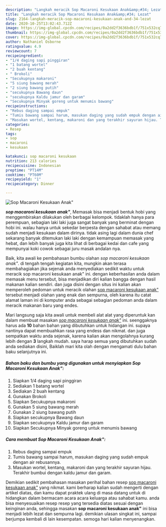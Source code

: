 ```yaml
---
description: "Langkah meracik Sop Macaroni Kesukaan Anak&amp;#34; Lezat"
title: "Langkah meracik Sop Macaroni Kesukaan Anak&amp;#34; Lezat"
slug: 2164-langkah-meracik-sop-macaroni-kesukaan-anak-and-34-lezat
date: 2020-10-25T13:02:43.712Z
image: https://img-global.cpcdn.com/recipes/0a2dd2f3636bdb1f/751x532cq70/sop-macaroni-kesukaan-anak-foto-resep-utama.jpg
thumbnail: https://img-global.cpcdn.com/recipes/0a2dd2f3636bdb1f/751x532cq70/sop-macaroni-kesukaan-anak-foto-resep-utama.jpg
cover: https://img-global.cpcdn.com/recipes/0a2dd2f3636bdb1f/751x532cq70/sop-macaroni-kesukaan-anak-foto-resep-utama.jpg
author: Nathaniel Osborne
ratingvalue: 4.9
reviewcount: 7
recipeingredient:
- "1/4 daging sapi pinggiran"
- "1 batang wortel"
- "2 buah kentang"
- " Brokoli"
- "Secukupnya makaroni"
- "5 siung bawang merah"
- "2 siung bawang putih"
- "secukupnya Bawang daun"
- "secukupnya Kaldu jamur dan garam"
- "Secukupnya Minyak goreng untuk menumis bawang"
recipeinstructions:
- "Rebus daging sampai empuk"
- "Tumis bawang sampai harum, masukan daging yang sudah empuk dengan air rebusannya."
- "Masukan wortel, kentang, makaroni dan yang terakhir sayuran hijau. Terakhir bumbui dengan kaldu jamur dan garam."
categories:
- Resep
tags:
- sop
- macaroni
- kesukaan

katakunci: sop macaroni kesukaan 
nutrition: 213 calories
recipecuisine: Indonesian
preptime: "PT14M"
cooktime: "PT60M"
recipeyield: "1"
recipecategory: Dinner

---
```



![Sop Macaroni Kesukaan Anak&#34;](https://img-global.cpcdn.com/recipes/0a2dd2f3636bdb1f/751x532cq70/sop-macaroni-kesukaan-anak-foto-resep-utama.jpg)

<b><i>sop macaroni kesukaan anak&#34;</i></b>, Memasak bisa menjadi bentuk hobi yang menggembirakan dilakukan oleh berbagai kelompok. tidaklah hanya para perempuan, sebagian laki laki juga sangat banyak yang berminat dengan hobi ini. walau hanya untuk sekedar berpesta dengan sahabat atau memang sudah menjadi kesukaan dalam dirinya. tidak asing lagi dalam dunia chef sekarang banyak ditemukan laki laki dengan kemampuan memasak yang hebat, dan lebih banyak juga kita lihat di berbagai kedai dan cafe yang mempunyai koki cowok sebagai juru masak andalan nya.

Baik, kita awali ke pembahasan bumbu olahan <i>sop macaroni kesukaan anak&#34;</i>. di tengah tengah kegiatan kita, mungkin akan terasa membahagiakan jika sejenak anda menyediakan sedikit waktu untuk meracik sop macaroni kesukaan anak&#34; ini. dengan keberhasilan anda dalam memasak menu tersebut, bisa menjadikan diri kalian bangga dengan hasil makanan kalian sendiri. dan juga disini dengan situs ini kalian akan memperoleh pedoman untuk meracik olahan <u>sop macaroni kesukaan anak&#34;</u> tersebut menjadi olahan yang enak dan sempurna, oleh karena itu catat alamat laman ini di komputer anda sebagai sebagian pedoman anda dalam meracik makanan baru yang endes.




Mari langsung saja kita awali untuk membeli alat alat yang diperuntuk kan dalam membuat masakan <u><i>sop macaroni kesukaan anak&#34;</i></u> ini. seenggaknya harus ada <b>10</b> bahan bahan yang dibutuhkan untuk hidangan ini. supaya nantinya dapat membuahkan rasa yang endess dan nikmat. dan juga sempatkan waktu anda sejenak, karena kalian akan mengolahnya kurang lebih dengan <b>3</b> langkah mudah. saya harap semua yang dibutuhkan sudah anda sediakan disini, Baiklah mari kita olah dengan mengamati dulu bahan baku selanjutnya ini.

<!--inarticleads1-->

##### Bahan baku dan bumbu yang digunakan untuk menyiapkan Sop Macaroni Kesukaan Anak&#34;:

1. Siapkan 1/4 daging sapi pinggiran
1. Sediakan 1 batang wortel
1. Sediakan 2 buah kentang
1. Gunakan  Brokoli
1. Siapkan Secukupnya makaroni
1. Gunakan 5 siung bawang merah
1. Gunakan 2 siung bawang putih
1. Siapkan secukupnya Bawang daun
1. Siapkan secukupnya Kaldu jamur dan garam
1. Siapkan Secukupnya Minyak goreng untuk menumis bawang




<!--inarticleads2-->

##### Cara membuat Sop Macaroni Kesukaan Anak&#34;:

1. Rebus daging sampai empuk
1. Tumis bawang sampai harum, masukan daging yang sudah empuk dengan air rebusannya.
1. Masukan wortel, kentang, makaroni dan yang terakhir sayuran hijau. Terakhir bumbui dengan kaldu jamur dan garam.




Demikian sedikit pembahasan masakan perihal bahan resep <u>sop macaroni kesukaan anak&#34;</u> yang nikmat. kami berharap kalian sudah mengerti dengan artikel diatas, dan kamu dapat praktek ulang di masa datang untuk di hidangkan dalam bermacam acara acara keluarga atau sahabat kamu. anda bisa menyesuaikan resep resep yang tersedia diatas sesuai dengan keinginan anda, sehingga masakan <b>sop macaroni kesukaan anak&#34;</b> ini bisa menjadi lebih lezat dan sempurna lagi. demikian ulasan singkat ini, sampai berjumpa kembali di lain kesempatan. semoga hari kalian menyenangkan.
